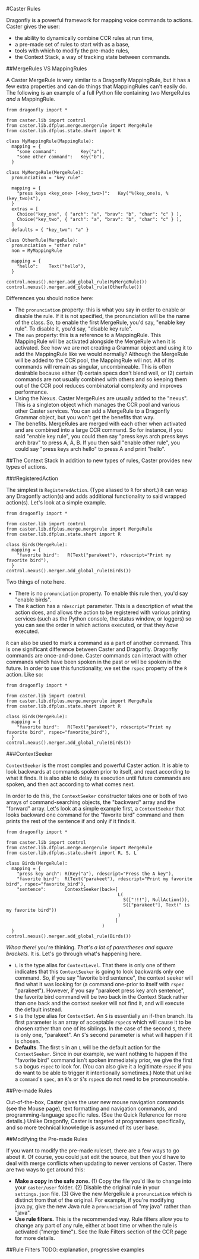 #Caster Rules

Dragonfly is a powerful framework for mapping voice commands to actions. Caster gives the user:
* the ability to dynamically combine CCR rules at run time,
* a pre-made set of rules to start with as a base, 
* tools with which to modify the pre-made rules,
* the Context Stack, a way of tracking state between commands.

##MergeRules VS MappingRules

A Caster MergeRule is very similar to a Dragonfly MappingRule, but it has a few extra properties and can do things that MappingRules can't easily do. The following is an example of a full Python file containing two MergeRules *and* a MappingRule.
```
from dragonfly import *

from caster.lib import control
from caster.lib.dfplus.merge.mergerule import MergeRule
from caster.lib.dfplus.state.short import R

class MyMappingRule(MappingRule):
  mapping = {
    "some command":         Key("a"),
    "some other command":   Key("b"),
  }

class MyMergeRule(MergeRule):
  pronunciation = "key rule"
  
  mapping = {
    "press keys <key_one> [<key_two>]":   Key("%(key_one)s, %(key_two)s"),
  }
  extras = [
    Choice("key_one", { "arch": "a", "brav": "b", "char": "c" } ),
    Choice("key_two", { "arch": "a", "brav": "b", "char": "c" } ),
  ]
  defaults = { "key_two": "a" }

class OtherRule(MergeRule):
  pronunciation = "other rule"
  non = MyMappingRule
  
  mapping = {
    "hello":    Text("hello"),
  }

control.nexus().merger.add_global_rule(MyMergeRule())
control.nexus().merger.add_global_rule(OtherRule())

```
Differences you should notice here:
* The `pronunciation` property: this is what you say in order to enable or disable the rule. If it is not specified, the pronunciation will be the name of the class. So, to enable the first MergeRule, you'd say, "enable key rule". To disable it, you'd say, "disable key rule".
* The `non` property: this is a reference to a MappingRule. This MappingRule will be activated alongside the MergeRule when it is activated. See how we are not creating a Grammar object and using it to add the MappingRule like we would normally? Although the MergeRule will be added to the CCR pool, the MappingRule will not. All of its commands will remain as singular, uncombineable. This is often desirable because either (1) certain specs don't blend well, or (2) certain commands are not usually combined with others and so keeping them out of the CCR pool reduces combinatorial complexity and improves performance.
* Using the Nexus. Caster MergeRules are usually added to the "nexus". This is a singleton object which manages the CCR pool and various other Caster services. You can add a MergeRule to a Dragonfly Grammar object, but you won't get the benefits that way.
* The benefits. MergeRules are merged with each other when activated and are combined into a large CCR command. So for instance, if you said "enable key rule", you could then say "press keys arch press keys arch brav" to press A, A, B. If you then said "enable other rule", you could say "press keys arch hello" to press A and print "hello".

##The Context Stack
In addition to new types of rules, Caster provides new types of actions. 

###RegisteredAction

The simplest is `RegisteredAction`. (Type aliased to  `R` for short.) `R` can wrap any Dragonfly action(s) and adds additional functionality to said wrapped action(s). Let's look at a simple example.
```
from dragonfly import *

from caster.lib import control
from caster.lib.dfplus.merge.mergerule import MergeRule
from caster.lib.dfplus.state.short import R

class Birds(MergeRule):
  mapping = {
    "favorite bird":   R(Text("parakeet"), rdescript="Print my favorite bird"),
  }
control.nexus().merger.add_global_rule(Birds())
```
Two things of note here.
* There is no `pronunciation` property. To enable this rule then, you'd say "enable birds".
* The `R` action has a `rdescript` parameter. This is a description of what the action does, and allows the action to be registered with various printing services (such as the Python console, the status window, or loggers) so you can see the order in which actions executed, or that they *have* executed.

`R` can also be used to mark a command as a part of another command. This is one significant difference between Caster and Dragonfly. Dragonfly commands are once-and-done. Caster commands can interact with other commands which have been spoken in the past or will be spoken in the future. In order to use this functionality, we set the `rspec` property of the `R` action. Like so:
```
from dragonfly import *

from caster.lib import control
from caster.lib.dfplus.merge.mergerule import MergeRule
from caster.lib.dfplus.state.short import R

class Birds(MergeRule):
  mapping = {
    "favorite bird":   R(Text("parakeet"), rdescript="Print my favorite bird", rspec="favorite_bird"),
  }
control.nexus().merger.add_global_rule(Birds())
```

###ContextSeeker

`ContextSeeker` is the most complex and powerful Caster action. It is able to look backwards at commands spoken prior to itself, and react according to what it finds. It is also able to delay its execution until future commands are spoken, and then act according to what comes next.

In order to do this, the `ContextSeeker` constructor takes one or both of two arrays of command-searching objects, the "backward" array and the "forward" array. Let's look at a simple example first, a `ContextSeeker` that looks backward one command for the "favorite bird" command and then prints the rest of the sentence if and only if it finds it.
```
from dragonfly import *

from caster.lib import control
from caster.lib.dfplus.merge.mergerule import MergeRule
from caster.lib.dfplus.state.short import R, S, L

class Birds(MergeRule):
  mapping = {
    "press key arch": R(Key("a"), rdescript="Press the A key"),
    "favorite bird":  R(Text("parakeet"), rdescript="Print my favorite bird", rspec="favorite_bird"),
    "sentence":       ContextSeeker(back=[
                                          L(
                                            S(["!!!"], NullAction()), 
                                            S(["parakeet"], Text(" is my favorite bird")) 
                                          )
                                         ]
                                    )
  }
control.nexus().merger.add_global_rule(Birds())
```
*Whoa there!* you're thinking. *That's a lot of parentheses and square brackets.* It is. Let's go through what's happening here.
* `L` is the type alias for `ContextLevel`. That there is only one of them indicates that this `ContextSeeker` is going to look backwards only one command. So, if you say "favorite bird sentence", the context seeker will find what it was looking for (a command one-prior to itself with `rspec` "parakeet"). However, if you say "parakeet press key arch sentence", the favorite bird command will be two back in the Context Stack rather than one back and the context seeker will not find it, and will execute the default instead.
* `S` is the type alias for `ContextSet`. An `S` is essentially an if-then branch. Its first parameter is an array of acceptable `rspec`s which will cause it to be chosen rather than one of its siblings. In the case of the second `S`, there is only one, "parakeet". An `S`'s second parameter is what will happen if it is chosen.
* **Defaults**. The first `S` in an `L` will be the default action for the `ContextSeeker`. Since in our example, we want nothing to happen if the "favorite bird" command isn't spoken immediately prior, we give the first `S` a bogus `rspec` to look for. (You can also give it a legitimate `rspec` if you do want to be able to trigger it intentionally sometimes.) Note that unlike a `command`'s `spec`, an `R`'s or `S`'s `rspec`s do not need to be pronounceable.

##Pre-made Rules

Out-of-the-box, Caster gives the user new mouse navigation commands (see the Mouse page), text formatting and navigation commands, and programming-language specific rules. (See the Quick Reference for more details.) Unlike Dragonfly, Caster is targeted at programmers specifically, and so more technical knowledge is assumed of its user base.

##Modifying the Pre-made Rules

If you want to modify the pre-made ruleset, there are a few ways to go about it. Of course, you could just edit the source, but then you'd have to deal with merge conflicts when updating to newer versions of Caster. There are two ways to get around this:
* **Make a copy in the safe zone.** (1) Copy the file you'd like to change into your `caster/user` folder. (2) Disable the original rule in your `settings.json` file. (3) Give the new MergeRule a `pronunciation` which is distinct from that of the original. For example, if you're modifying java.py, give the new Java rule a `pronunciation` of "my java" rather than "java". 
* **Use rule filters.** This is the recommended way. Rule filters allow you to change any part of any rule, either at boot time or when the rule is activated ("merge time"). See the Rule Filters section of the CCR page for more details.

##Rule Filters
TODO: explanation, progressive examples
